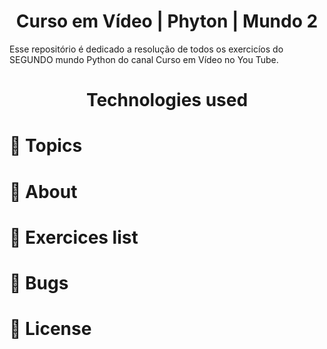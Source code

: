 <h1 align="center"> Curso em Vídeo | Phyton | Mundo 2 </h1>
<p> Esse repositório é dedicado a resolução de todos os exercicíos do SEGUNDO mundo Python do canal Curso em Vídeo no You Tube. </p>



<h1 align="center">Technologies used</h1>
<p align="center">
  <a href="https://www.java.com/en/">
  </a>
</p>
  
# :pushpin: Topics
# :rocket: About
# :memo: Exercices list
# :bug: Bugs
# :closed_book: License
